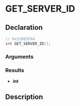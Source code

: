 # GET_SERVER_ID

## Declaration
```cpp
// 0x51983F94
int GET_SERVER_ID();
```

### Arguments

### Results
- **int**

## Description
